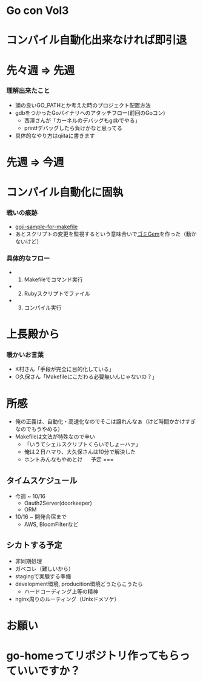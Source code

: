 Go con Vol3 
===

コンパイル自動化出来なければ即引退
===

先々週 => 先週
===


### 理解出来たこと

- 頭の良いGO_PATHとか考えた時のプロジェクト配置方法
- gdbをつかったGoバイナリへのアタッチフロー(前回のGoコン)
  - 西澤さんが「カーネルのデバッグもgdbでやる」
  - printfデバッグしたら負けかなと思ってる
- 具体的なやり方はqiitaに書きます  

先週 => 今週
===

コンパイル自動化に固執
===


### 戦いの痕跡

- [goji-sample-for-makefile](https://github.com/r-fujiwara/goji-sample-for-makefile)
- あとスクリプトの変更を監視するという意味合いで[ゴミGem](https://github.com/r-fujiwara/tashiro)を作った（動かないけど）

### 具体的なフロー

- 1. Makefileでコマンド実行
- 2. Rubyスクリプトでファイル
- 3. コンパイル実行

上長殿から
===

### 暖かいお言葉

- K村さん「手段が完全に目的化している」
- O久保さん「Makefileにこだわる必要無いんじゃないの？」

所感
===

- 俺の正義は、自動化・高速化なのでそこは譲れんなぁ（けど時間かかけすぎなのでもうやめる）
- Makefileは文法が特殊なので辛い
  - 「いうてシェルスクリプトくらいでしょーハァ」
  - 俺は２日ハマり、大久保さんは10分で解決した
  - ホントみんなもやめとけ
　
予定
===

## タイムスケジュール

- 今週 ~ 10/16
  - Oauth2Server(doorkeeper)
  - ORM
- 10/16 ~ 開発合宿まで
  - AWS, BloomFilterなど
  
## シカトする予定

- 非同期処理
- ガベコレ（難しいから）
- stagingで実験する準備
- development環境, producition環境どうたらこうたら
  - ハードコーディング上等の精神
- nginx周りのルーティング（Unixドメソケ）

お願い
===

go-homeってリポジトリ作ってもらっていいですか？
====